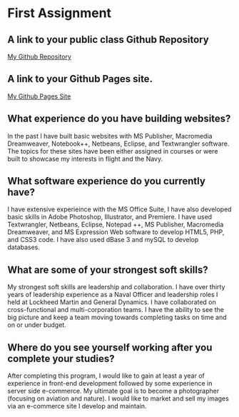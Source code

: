# First Assignment
<h2>A link to your public class Github Repository</h2>
<a href="https://dangrusdave.github.io/">My Github Repository</a>

<h2>A link to your Github Pages site.</h2>
<a href="https://dangrusdave.github.io/school/">My Github Pages Site</a>

<h2>What experience do you have building websites?</h2>

In the past I have built basic websites with MS Publisher, Macromedia Dreamweaver, Notebook++, Netbeans, Eclipse, and Textwrangler software.  The topics for these sites have been either assigned in courses or were built to showcase my interests in flight and the Navy.

<h2>What software experience do you currently have?</h2>

I have extensive experieince with the MS Office Suite, I have also developed basic skills in Adobe Photoshop, Illustrator, and Premiere.  I have used Textwrangler, Netbeans, Eclipse, Notepad ++, MS Publisher, Macromedia Dreamweaver, and MS Expression Web software to develop HTML5, PHP, and CSS3 code. I have also used dBase 3 and mySQL to develop databases.

<h2>What are some of your strongest soft skills?</h2> 

My strongest soft skills are leadership and collaboration.  I have over thirty years of leadership experience as a Naval Officer and leadership roles I held at Lockheed Martin and General Dynamics. I have collaborated on cross-functional and multi-corporation teams.  I have the ability to see the big picture and keep a team moving towards completing tasks on time and on or under budget.

<h2>Where do you see yourself working after you complete your studies?</h2>

After completing this program, I would like to gain at least a year of experience in front-end development followed by some experience in server side e-commerce.  My ultimate goal is to become a photographer (focusing on aviation and nature). I would like to market and sell my images via an e-commerce site I develop and maintain.


